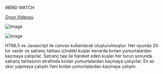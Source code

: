  #BİRD WATCH
 
 [Oyun Videosu](https://www.youtube.com/watch?v=AxUuG2Yco5E)


 ![Image](https://github.com/user-attachments/assets/f7d7a3ca-5e5b-43d7-a0d4-a8c03cc833c1)

 ![Image](https://github.com/user-attachments/assets/7164232d-33d5-4a60-87e4-d4ec9a39485a) 


 HTML5 ve Javascript ile canvas kullanılarak oluşturulmuştur.
 Her oyunda 20 tur vardır ve satranç tahtası içindeki kuşlar kenarda kırılan yumurtalardan kaçmaya çalışırlar.
 Satranç taşı ile hareket eden kuşlar her turun sonunda satranç tahtasının etrafında kırılan yumurtalardan kaçmaya çalışırlar.
 En az skor yapmaya çalışılır.Yani kırılan yumurtalardan kaçmaya çalışılır.



